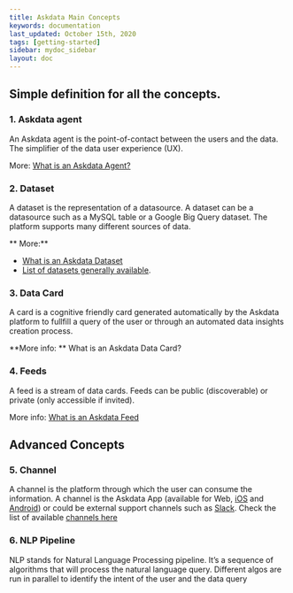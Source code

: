```yaml
---
title: Askdata Main Concepts
keywords: documentation
last_updated: October 15th, 2020
tags: [getting-started]
sidebar: mydoc_sidebar
layout: doc
---
```


## Simple definition for all the concepts.

### 1. Askdata agent

An Askdata agent is the point-of-contact between the users and the data. The simplifier of the data user experience (UX).

More: [What is an Askdata Agent?](docs/askdata.com)

### 2. Dataset

A dataset is the representation of a datasource. A dataset can be a datasource such as a MySQL table or a Google Big Query dataset. The platform supports many different sources of data.

** More:**

* [What is an Askdata Dataset](/docs/what-is-a-dataset)
* [List of datasets generally available](https://www.askdata.com/datasets).

### 3. Data Card

A card is a cognitive friendly card generated automatically by the Askdata platform to fullfill a query of the user or through an automated data insights creation process.

**More info: ** What is an Askdata Data Card?

### 4. Feeds

A feed is a stream of data cards. Feeds can be public (discoverable) or private (only accessible if invited).

More info: [What is an Askdata Feed](/what-is-an-askdata-feed)

## Advanced Concepts 

### 5. Channel

A channel is the platform through which the user can consume the information. A channel is the Askdata App (available for Web, [iOS](http://ios.askdata.com) and [Android](http://android.askdata.com)) or could be external support channels such as [Slack](https://www.askdata.com/slack). Check the list of available [channels here](https://www.askdata.com/channels)

### 6. NLP Pipeline

NLP stands for Natural Language Processing pipeline. It’s a sequence of algorithms that will process the natural language query. Different algos are run in parallel to identify the intent of the user and the data query
